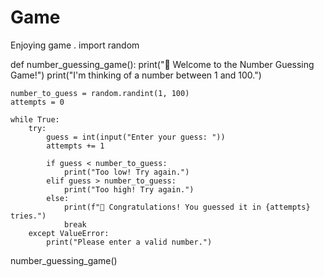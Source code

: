 # Game
Enjoying game .
import random

def number_guessing_game():
    print("🎯 Welcome to the Number Guessing Game!")
    print("I'm thinking of a number between 1 and 100.")
    
    number_to_guess = random.randint(1, 100)
    attempts = 0

    while True:
        try:
            guess = int(input("Enter your guess: "))
            attempts += 1

            if guess < number_to_guess:
                print("Too low! Try again.")
            elif guess > number_to_guess:
                print("Too high! Try again.")
            else:
                print(f"🎉 Congratulations! You guessed it in {attempts} tries.")
                break
        except ValueError:
            print("Please enter a valid number.")

number_guessing_game()